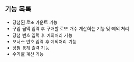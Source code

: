 ## 기능 목록
- 당첨된 로또 카운트 기능
- 구입 금액 입력 후 구매할 로또 개수 계산하는 기능 및 예외 처리
- 당첨 번호 입력 후 예외처리 기능
- 보너스 번호 입력 후 예외처리 기능
- 당첨 통계 출력 기능
- 수익률 계산 기능